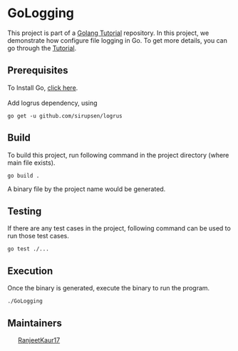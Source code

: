 # GoLogging

This project is part of a 
<a href="https://medium.com/@ranjeet.17may/golang-for-dummies-533966dfb4f4">Golang Tutorial</a> repository.
In this project, we demonstrate how configure file logging in Go. 
To get more details, you can go through the
<a href="https://medium.com/@ranjeet.17may/golang-with-logrus-4eee4b14986e">Tutorial</a>.

## Prerequisites
To Install Go, <a href="https://golang.org/doc/install">click here</a>.<br/><br>
Add logrus dependency, using 
```
go get -u github.com/sirupsen/logrus
```


## Build
To build this project, run following command in the project directory (where main file exists).<br/>

`go build .`<br/>

A binary file by the project name would be generated.
 
 ## Testing
 
If there are any test cases in the project, following command can be used to run those test cases.<br/>

`go test ./...`<br/>

## Execution

Once the binary is generated, execute the binary to run the program.<br/>

`./GoLogging`<br/>

## Maintainers
<ul><a href="https://github.com/RanjeetKaur17">RanjeetKaur17</a></ul>
